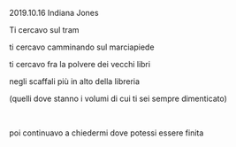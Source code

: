 2019.10.16 Indiana Jones

Ti cercavo sul tram

ti cercavo camminando sul marciapiede

ti cercavo fra la polvere dei vecchi libri

negli scaffali più in alto della libreria

(quelli dove stanno i volumi di cui ti sei sempre dimenticato)

<br>

poi continuavo a chiedermi dove potessi essere finita